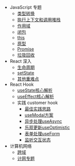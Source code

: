 - JavaScript 专题
  - [类型转换](JS/typeCast.md)
  - [执行上下文和调用堆栈](JS/ExecutionContext.md)
  - [作用域](JS/scope.md)
  - [闭包](JS/closure.md) 
  - [this](JS/this.md)
  - [原型](JS/prototype.md)
  - [Promise](JS/Promise.md)
  - [垃圾回收](JS/GC.md)
- React 深入
  - [生命周期](React/lifeCycle.md)
  - [setState](React/setState.md)
  - [其他重难点](React/antoher.md)
- React Hook
  - [useState核心解析](Hook/useState.md)
  - [useEffect核心解析](Hook/useEffect.md)
  - 实践 customer hook 
    - [最佳实践思路](Hook/HOOK最佳实践.md)
    - [useModal方案](Hook/customer/useModal.md)
    - [异步处理useAsync](Hook/customer/useAsync.md)
    - [乐观更新useOptimistic](Hook/customer/乐观更新.md)
    - [表单处理useForm](Hook/customer/useForm.md)
    - [监听交互状态](Hook/customer/监听交互状态.md)
- 计算机网络
  - [跨域](network/CROSS.md)
  - [计网专题](network/计网专题.md)


